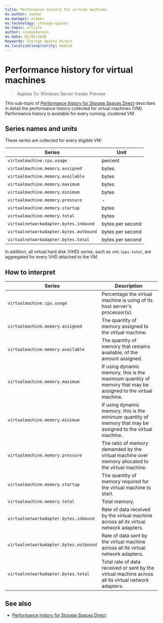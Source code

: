 ```yaml
---
title: Performance history for virtual machines
ms.author: cosdar
ms.manager: eldenc
ms.technology: storage-spaces
ms.topic: article
author: cosmosdarwin
ms.date: 02/02/2018
Keywords: Storage Spaces Direct
ms.localizationpriority: medium
---
```


# Performance history for virtual machines

> Applies To: Windows Server Insider Preview

This sub-topic of [Performance history for Storage Spaces Direct](performance-history.md) describes in detail the performance history collected for virtual machines (VM). Performance history is available for every running, clustered VM.

## Series names and units

These series are collected for every eligible VM:

| Series                                 | Unit             |
|----------------------------------------|------------------|
| `virtualmachine.cpu.usage`             | percent          |
| `virtualmachine.memory.assigned`       | bytes            |
| `virtualmachine.memory.available`      | bytes            |
| `virtualmachine.memory.maximum`        | bytes            |
| `virtualmachine.memory.minimum`        | bytes            |
| `virtualmachine.memory.pressure`       | -                |
| `virtualmachine.memory.startup`        | bytes            |
| `virtualmachine.memory.total`          | bytes            |
| `virtualnetworkadapter.bytes.inbound`  | bytes per second |
| `virtualnetworkadapter.bytes.outbound` | bytes per second |
| `virtualnetworkadapter.bytes.total`    | bytes per second |

In addition, all virtual hard disk (VHD) series, such as `vhd.iops.total`, are aggregated for every VHD attached to the VM.

## How to interpret

| Series                                 | Description                                                                                                  |
|----------------------------------------|--------------------------------------------------------------------------------------------------------------|
| `virtualmachine.cpu.usage`             | Percentage the virtual machine is using of its host server's processor(s).                                   |
| `virtualmachine.memory.assigned`       | The quantity of memory assigned to the virtual machine.                                                      |
| `virtualmachine.memory.available`      | The quantity of memory that remains available, of the amount assigned.                                       |
| `virtualmachine.memory.maximum`        | If using dynamic memory, this is the maximum quantity of memory that may be assigned to the virtual machine. |
| `virtualmachine.memory.minimum`        | If using dynamic memory, this is the minimum quantity of memory that may be assigned to the virtual machine. |
| `virtualmachine.memory.pressure`       | The ratio of memory demanded by the virtual machine over memory allocated to the virtual machine.            |
| `virtualmachine.memory.startup`        | The quantity of memory required for the virtual machine to start.                                            |
| `virtualmachine.memory.total`          | Total memory. |
| `virtualnetworkadapter.bytes.inbound`  | Rate of data received by the virtual machine across all its virtual network adapters.                        |
| `virtualnetworkadapter.bytes.outbound` | Rate of data sent by the virtual machine across all its virtual network adapters.                            |
| `virtualnetworkadapter.bytes.total`    | Total rate of data received or sent by the virtual machine across all its virtual network adapters.          |

## See also

- [Performance history for Storage Spaces Direct](performance-history.md)
